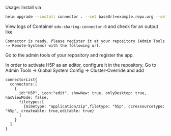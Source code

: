 Usage:
Install via 
```bash
helm upgrade --install connector . --set baseUrl=example.repo.org --set storageClassName=storage-class --set clusterIssuer=letsencrypt --set passwordDB=example
```

View logs of Container `edu-sharing-connector-0` and check for an output like

```
Connector is ready. Please register it at your repository (Admin Tools -> Remote-Systems) with the following url:
```

Go to the admin tools of your repository and register the app.

In order to activate H5P as an editor, configure it in the repository.
Go to Admin Tools -> Global System Config -> Cluster-Override and add
```
connectorList{
  connectors:[
    {
      id:"H5P", icon:"edit", showNew: true, onlyDesktop: true, hasViewMode: false,
      filetypes:[
        {mimetype: "application/zip",filetype: "h5p", ccressourcetype: "h5p", createable: true,editable: true}
      ]
    }
  ]
}
```